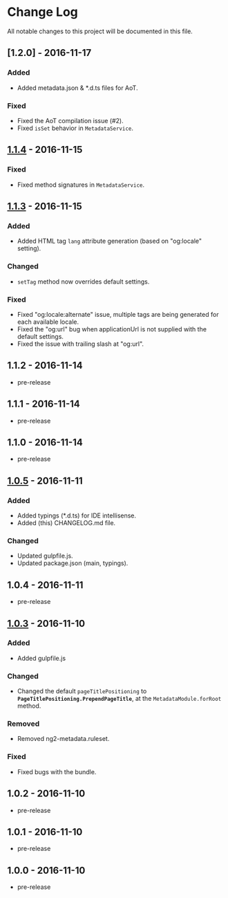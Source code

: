 ﻿# Change Log
All notable changes to this project will be documented in this file.

## [1.2.0] - 2016-11-17
### Added
- Added metadata.json & *.d.ts files for AoT.

### Fixed
- Fixed the AoT compilation issue (#2).
- Fixed `isSet` behavior in `MetadataService`.

## [1.1.4] - 2016-11-15
### Fixed
- Fixed method signatures in `MetadataService`.

## [1.1.3] - 2016-11-15
### Added
- Added HTML tag `lang` attribute generation (based on "og:locale" setting).

### Changed
- `setTag` method now overrides default settings.

### Fixed
- Fixed "og:locale:alternate" issue, multiple tags are being generated for each available locale.
- Fixed the "og:url" bug when applicationUrl is not supplied with the default settings.
- Fixed the issue with trailing slash at "og:url".

## 1.1.2 - 2016-11-14
- pre-release

## 1.1.1 - 2016-11-14
- pre-release

## 1.1.0 - 2016-11-14
- pre-release

## [1.0.5] - 2016-11-11
### Added
- Added typings (*.d.ts) for IDE intellisense.
- Added (this) CHANGELOG.md file.

### Changed
- Updated gulpfile.js.
- Updated package.json (main, typings).

## 1.0.4 - 2016-11-11
- pre-release

## [1.0.3] - 2016-11-10
### Added
- Added gulpfile.js

### Changed
- Changed the default `pageTitlePositioning` to **`PageTitlePositioning.PrependPageTitle`**, at the `MetadataModule.forRoot` method.

### Removed
- Removed ng2-metadata.ruleset.

### Fixed
- Fixed bugs with the bundle.

## 1.0.2 - 2016-11-10
- pre-release

## 1.0.1 - 2016-11-10
- pre-release

## 1.0.0 - 2016-11-10
- pre-release

[1.1.4]: https://github.com/fulls1z3/ng2-metadata/compare/1.1.3...1.1.4
[1.1.3]: https://github.com/fulls1z3/ng2-metadata/compare/1.0.5...1.1.3
[1.0.5]: https://github.com/fulls1z3/ng2-metadata/compare/1.0.3...1.0.5
[1.0.3]: https://github.com/fulls1z3/ng2-metadata/compare/1.0.2...1.0.3
